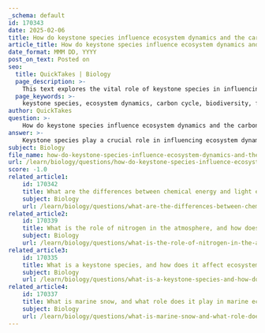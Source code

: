 ```yaml
---
_schema: default
id: 170343
date: 2025-02-06
title: How do keystone species influence ecosystem dynamics and the carbon cycle?
article_title: How do keystone species influence ecosystem dynamics and the carbon cycle?
date_format: MMM DD, YYYY
post_on_text: Posted on
seo:
  title: QuickTakes | Biology
  page_description: >-
    This text explores the vital role of keystone species in influencing ecosystem dynamics and the carbon cycle, including their impact on biodiversity, nutrient cycling, and carbon sequestration.
  page_keywords: >-
    keystone species, ecosystem dynamics, carbon cycle, biodiversity, food web, nutrient cycling, carbon sequestration, habitat provision, ecosystem health, climate change
author: QuickTakes
question: >-
    How do keystone species influence ecosystem dynamics and the carbon cycle?
answer: >-
    Keystone species play a crucial role in influencing ecosystem dynamics and the carbon cycle due to their disproportionately large impact on their environment relative to their abundance. Their presence or absence can significantly alter the structure, health, and functioning of ecosystems.\n\n### Influence on Ecosystem Dynamics\n\n1. **Biodiversity Maintenance**: Keystone species help maintain biodiversity within ecosystems. For example, predators like sea otters control the population of sea urchins, which, if left unchecked, can overgraze kelp forests. By maintaining the balance of species, keystone species ensure that various organisms can thrive, which is essential for a healthy ecosystem.\n\n2. **Food Web Interactions**: Keystone species often play critical roles in food webs. Their interactions with other species can affect the availability of resources, influencing which species can survive and reproduce. This dynamic can lead to a more stable ecosystem, as diverse interactions contribute to resilience against environmental changes.\n\n3. **Nutrient Cycling**: Keystone species can influence nutrient cycling within ecosystems. For instance, certain tree species can enhance soil quality and nutrient availability, benefiting a wide range of organisms. This process is vital for sustaining ecosystem health and productivity.\n\n### Influence on the Carbon Cycle\n\n1. **Carbon Sequestration**: Keystone species can enhance the ability of ecosystems to sequester carbon. Healthy forests, which may be supported by keystone tree species, absorb significant amounts of carbon dioxide through photosynthesis. This process is critical for regulating atmospheric carbon levels and mitigating climate change.\n\n2. **Carbon Storage Capacity**: The loss of a keystone species can lead to a decline in ecosystem health, reduced biodiversity, and decreased carbon storage capacity. For example, if a keystone species that supports a forest ecosystem is removed, the forest may become less resilient, leading to increased carbon emissions and a negative impact on the carbon cycle.\n\n3. **Habitat Provision**: Keystone species often provide essential habitats for other organisms, which can further enhance carbon storage. For instance, diverse tree species in a forest not only sequester carbon themselves but also create environments that support various life forms, contributing to overall ecosystem productivity.\n\n### Conclusion\n\nIn summary, keystone species are vital for maintaining ecosystem dynamics and play a significant role in the carbon cycle. Their influence on biodiversity, nutrient cycling, and carbon sequestration processes underscores their importance in sustaining healthy ecosystems. The presence of keystone species helps ensure that ecosystems can effectively regulate carbon levels, which is essential for combating climate change and promoting ecosystem resilience.
subject: Biology
file_name: how-do-keystone-species-influence-ecosystem-dynamics-and-the-carbon-cycle.md
url: /learn/biology/questions/how-do-keystone-species-influence-ecosystem-dynamics-and-the-carbon-cycle
score: -1.0
related_article1:
    id: 170342
    title: What are the differences between chemical energy and light energy in ecosystems, and how are they converted?
    subject: Biology
    url: /learn/biology/questions/what-are-the-differences-between-chemical-energy-and-light-energy-in-ecosystems-and-how-are-they-converted
related_article2:
    id: 170339
    title: What is the role of nitrogen in the atmosphere, and how does it interact with the carbon cycle?
    subject: Biology
    url: /learn/biology/questions/what-is-the-role-of-nitrogen-in-the-atmosphere-and-how-does-it-interact-with-the-carbon-cycle
related_article3:
    id: 170335
    title: What is a keystone species, and how does it affect ecosystem dynamics and the carbon cycle?
    subject: Biology
    url: /learn/biology/questions/what-is-a-keystone-species-and-how-does-it-affect-ecosystem-dynamics-and-the-carbon-cycle
related_article4:
    id: 170337
    title: What is marine snow, and what role does it play in marine ecosystems and the carbon cycle?
    subject: Biology
    url: /learn/biology/questions/what-is-marine-snow-and-what-role-does-it-play-in-marine-ecosystems-and-the-carbon-cycle
---
```


&nbsp;